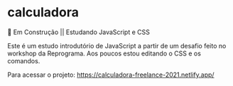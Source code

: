 # calculadora
🚧 Em Construção || Estudando JavaScript e CSS

Este é um estudo introdutório de JavaScript a partir de um desafio feito no workshop da Reprograma.
Aos poucos estou editando o CSS e os comandos.

Para acessar o projeto: https://calculadora-freelance-2021.netlify.app/
